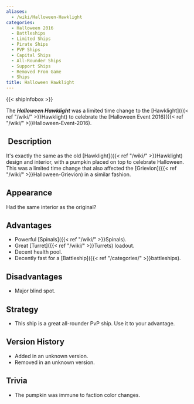 ```yaml
---
aliases:
  - /wiki/Halloween-Hawklight
categories:
  - Halloween 2016
  - Battleships
  - Limited Ships
  - Pirate Ships
  - PVP Ships
  - Capital Ships
  - All-Rounder Ships
  - Support Ships
  - Removed From Game
  - Ships
title: Halloween Hawklight
---
```


{{< shipInfobox >}}

The **_Halloween Hawklight_** was a limited time change to the [Hawklight]({{< ref "/wiki/" >}}Hawklight) to celebrate the [Halloween Event 2016]({{< ref "/wiki/" >}}Halloween-Event-2016).

##  Description

It's exactly the same as the old [Hawklight]({{< ref "/wiki/" >}}Hawklight) design and interior, with a pumpkin placed on top to celebrate Halloween. This was a limited time change that also affected the [Grievion]({{< ref "/wiki/" >}}Halloween-Grievion) in a similar fashion.

## Appearance

Had the same interior as the original?

## Advantages

- Powerful [Spinals]({{< ref "/wiki/" >}}Spinals).
- Great [Turret]({{< ref "/wiki/" >}}Turrets) loadout.
- Decent health pool.
- Decently fast for a [Battleship]({{< ref "/categories/" >}}battleships).

## Disadvantages

- Major blind spot.

## Strategy

- This ship is a great all-rounder PvP ship. Use it to your advantage.

## Version History

- Added in an unknown version.
- Removed in an unknown version.

## Trivia

- The pumpkin was immune to faction color changes.
